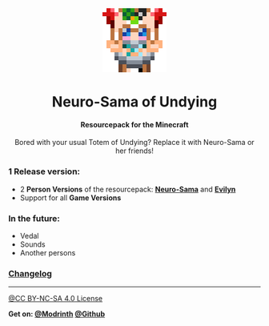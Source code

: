 <div align=center>
<img src="./page/title.png">
<h1> Neuro-Sama of Undying </h1>
<h4> Resourcepack for the Minecraft </h4>
<p> Bored with your usual Totem of Undying? Replace it with Neuro-Sama or her friends! </p>
</div>

### 1 Release version:
- 2 **Person Versions** of the resourcepack: **[Neuro-Sama](./page/neuro-sama/neuro-sama.md)** and **[Evilyn](./page/evilyn/evilyn.md)**
- Support for all **Game Versions**

### In the future:
* Vedal
* Sounds
* Another persons

### [Changelog](CHANGELOG.md)

-----

[@CC BY-NC-SA 4.0 License](https://creativecommons.org/licenses/by-nc-sa/4.0)

**Get on:
[@Modrinth](https://modrinth.com/resourcepack/neurosama-of-undying)
[@Github](https://github.com/ami-amai/neurosama-of-undying)**